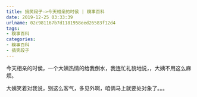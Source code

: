 ```yaml
---
title: 搞笑段子->今天相亲的时侯 | 糗事百科
date: 2019-12-25 03:33:39
urlname: 02c981167b7d1181958eed26583f12d4
tags: 
- 糗事百科
categories:
- 糗事百科
- 搞笑段子
---
```

今天相亲的时侯，一个大姨热情的给我倒水，我连忙礼貌地说，，大姨不用这么麻烦。

大姨笑着对我说，别这么客气，多见外啊，咱俩马上就要处对象了。。。


